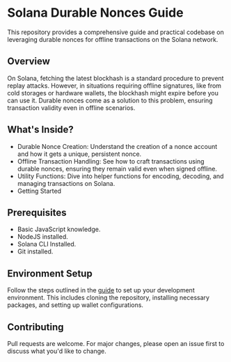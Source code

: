 # Solana Durable Nonces Guide
This repository provides a comprehensive guide and practical codebase on leveraging durable nonces for offline transactions on the Solana network.

## Overview
On Solana, fetching the latest blockhash is a standard procedure to prevent replay attacks. However, in situations requiring offline signatures, like from cold storages or hardware wallets, the blockhash might expire before you can use it. Durable nonces come as a solution to this problem, ensuring transaction validity even in offline scenarios.
## What's Inside?
- Durable Nonce Creation: Understand the creation of a nonce account and how it gets a unique, persistent nonce.
- Offline Transaction Handling: See how to craft transactions using durable nonces, ensuring they remain valid even when signed offline.
- Utility Functions: Dive into helper functions for encoding, decoding, and managing transactions on Solana.
- Getting Started
## Prerequisites
- Basic JavaScript knowledge.
- NodeJS installed.
- Solana CLI Installed.
- Git installed.
## Environment Setup
Follow the steps outlined in the [guide]("https://helius.dev/blog/") to set up your development environment. This includes cloning the repository, installing necessary packages, and setting up wallet configurations.
## Contributing
Pull requests are welcome. For major changes, please open an issue first to discuss what you'd like to change.

